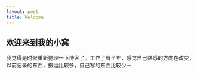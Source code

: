 ```yaml
---
layout: post
title: Welcome
---
```


## 欢迎来到我的小窝

我觉得是时候重新整理一下博客了。工作了有半年，感觉自己熟悉的方向在改变，以前记录的东西，搬运比较多，自己写的东西比较少～
